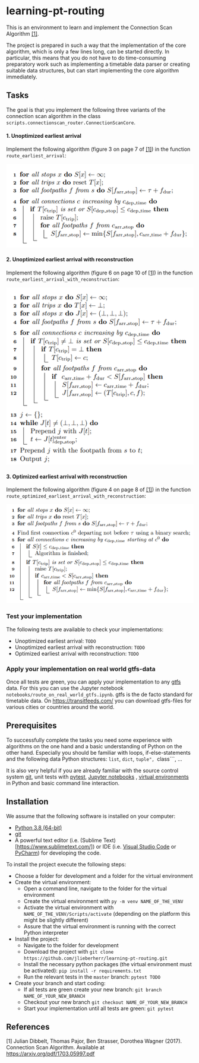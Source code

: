 # learning-pt-routing
This is an environment to learn and implement the Connection Scan Algorithm [[1]](#1).

The project is prepared in such a way that the implementation of the core algorithm, 
which is only a few lines long, can be started directly.
In particular, this means that you do not have to do time-consuming preparatory work such 
as implementing a timetable data parser or creating suitable data structures, 
but can start implementing the core algorithm immediately.

## Tasks

The goal is that you implement the following three variants of the 
connection scan algorithm in the class ```scripts.connectionscan_router.ConnectionScanCore```.

#### 1. Unoptimized earliest arrival
Implement the following algorithm (figure 3 on page 7 of [[1]](#1)) in the function ```route_earliest_arrival```:

![image](docs/pseudocode_unoptimized_earliest_arrival.PNG)

#### 2. Unoptimized earliest arrival with reconstruction
Implement the following algorithm (figure 6 on page 10 of [[1]](#1)) in the function ```route_earliest_arrival_with_reconstruction```:

![image](docs/pseudocode_unoptimized_earliest_arrival_with_reconstruction.PNG)

#### 3. Optimized earliest arrival with reconstruction
Implement the following algorithm (figure 4 on page 8 of [[1]](#1)) in the function ```route_optimized_earliest_arrival_with_reconstruction```:

![image](docs/pseudocode_optimized_earliest_arrival_with_reconstruction.PNG)

### Test your implementation
The following tests are available to check your implementations:
* Unoptimized earliest arrival: ```TODO```
* Unoptimized earliest arrival with reconstruction: ```TODO```
* Optimized earliest arrival with reconstruction: ```TODO```

### Apply your implementation on real world gtfs-data
Once all tests are green, you can apply your implementation 
to any [gtfs](https://developers.google.com/transit/gtfs/reference) data. 
For this you can use the Jupyter notebook ```notebooks/route_on_real_world_gtfs.ipynb```.
gtfs is the de facto standard for timetable data. On https://transitfeeds.com/ you can download gtfs-files 
for various cities or countries around the world.


## Prerequisites
To successfully complete the tasks you need some experience with algorithms on the one hand and a basic 
understanding of Python on the other hand. Especially you should be familiar with loops, 
if-else-statements and the following data Python structures: ```list```, ```dict```, ```tuple", ```class```, ...

It is also very helpful if you are already familiar with the source control system [git](https://git-scm.com/), 
unit tests with [pytest](https://docs.pytest.org/en/latest/index.html), [Jupyter notebooks](https://jupyter.org/) 
, [virtual environments](https://docs.python.org/3/tutorial/venv.html) in Python and basic command line interaction.

## Installation
We assume that the following software is installed on your computer:
- [Python 3.8 (64-bit)](https://www.python.org/downloads/release/python-381/.)
- [git](https://git-scm.com/downloads)
- A powerful text editor (i.e. (Sublime Text)[https://www.sublimetext.com/]) or 
IDE (i.e. [Visual Studio Code](https://code.visualstudio.com/) or 
[PyCharm](https://www.jetbrains.com/de-de/pycharm/)) for developing the code.

To install the project execute the following steps:
* Choose a folder for development and a folder for the virtual environment 
* Create the virtual environment:
   - Open a command line, navigate to the folder for the virtual environment
   - Create the virtual environment with ```py -m venv NAME_OF_THE_VENV```
   - Activate the virtual environment with ```NAME_OF_THE_VENV/Scripts/activate``` 
(depending on the platform this might be slightly different)
   - Assure that the virtual environment is running with the correct Python interpreter
* Install the project:
   - Navigate to the folder for development
   - Download the project with ```git clone https://github.com/jlieberherr/learning-pt-routing.git```
   - Install the necessary python packages 
(the virtual environment must be activated): ```pip install -r requirements.txt```
   - Run the relevant tests in the ```master``` branch: ```pytest TODO```
* Create your branch and start coding:
   - If all tests are green create your new branch: ```git branch NAME_OF_YOUR_NEW_BRANCH```
   - Checkout your new branch ```git checkout NAME_OF_YOUR_NEW_BRANCH```
   - Start your implementation until all tests are green: ```git pytest```



## References
<a id="1">[1]</a> 
Julian Dibbelt, Thomas Pajor, Ben Strasser, Dorothea Wagner (2017). 
Connection Scan Algorithm. Available at https://arxiv.org/pdf/1703.05997.pdf
